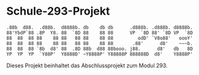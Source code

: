 # Schule-293-Projekt
```Ascii
.88b  d88.  .d88b.  d8888b. db    db db      .d888b. .d888b. d8888b. 
88'YbdP`88 .8P  Y8. 88  `8D 88    88 88      VP  `8D 88' `8D VP  `8D 
88  88  88 88    88 88   88 88    88 88         odD' `V8o88'   oooY' 
88  88  88 88    88 88   88 88    88 88       .88'      d8'    ~~~b. 
88  88  88 `8b  d8' 88  .8D 88b  d88 88booo. j88.      d8'   db   8D 
YP  YP  YP  `Y88P'  Y8888D' ~Y8888P' Y88888P 888888D  d8'    Y8888P' 
```
Dieses  Projekt beinhaltet das Abschlussprojekt zum Modul 293.
